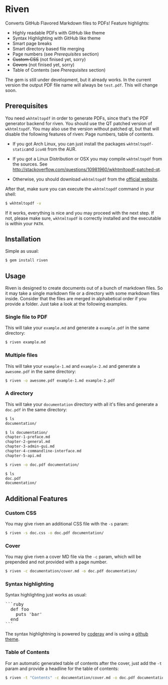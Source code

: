 # Riven

Converts GitHub Flavored Markdown files to PDFs! Feature highlights:

- Highly readable PDFs with GitHub like theme
- Syntax Highlighting with GitHub like theme
- Smart page breaks
- Smart directory based file merging
- Page numbers (see *Prerequisites* section)
- ~~Custom CSS~~ (not finised yet, sorry)
- ~~Covers~~ (not finised yet, sorry)
- Table of Contents (see *Prerequisites* section)

The gem is still under development, but it already works. In the current version the output PDF file name will always be `test.pdf`. This will change soon.


## Prerequisites

You need `wkhtmltopdf` in order to generate PDFs, since that's the PDF generator backend for riven. You should use the QT patched version of `wkhtmltopdf`. You may also use the version without patched qt, but that will disable the following features of riven: Page numbers, table of contents.

- If you got Arch Linux, you can just install the packages `wkhtmltopdf-static`and `icu48` from the AUR.

- If you got a Linux Distribution or OSX you may compile `wkhtmltopdf` from the sources. See http://stackoverflow.com/questions/10981960/wkhtmltopdf-patched-qt.

- Otherwise, you should download `wkhtmltopdf` from the [official website](http://wkhtmltopdf.org/downloads.html).

After that, make sure you can execute the `wkhtmltopdf` command in your shell:

```bash
$ wkhtmltopdf -v
```

If it works, everything is nice and you may proceed with the next step. If not, please make sure, `wkhtmltopdf` is correctly installed and the executable is within your `PATH`.


## Installation

Simple as usual:

```bash
$ gem install riven
```


## Usage

Riven is designed to create documents out of a bunch of markdown files. So it may take a single markdown file or a directory with some markdown files inside. Consider that the files are merged in alphabetical order if you provide a folder. Just take a look at the following examples.


### Single file to PDF

This will take your `example.md` and generate a `example.pdf` in the same directory:

```bash
$ riven example.md
```


### Multiple files

This will take your `example-1.md` and `example-2.md` and generate a `awesome.pdf` in the same directory:

```bash
$ riven -o awesome.pdf example-1.md example-2.pdf
```


### A directory

This will take your `documentation` directory with all it's files and generate a `doc.pdf` in the same directory:

```bash
$ ls
documentation/

$ ls documentation/
chapter-1-preface.md
chapter-2-general.md
chapter-3-admin-gui.md
chapter-4-commandline-interface.md
chapter-5-api.md

$ riven -o doc.pdf documentation/

$ ls
doc.pdf
documentation/
```


## Additional Features

### Custom CSS

You may give riven an additional CSS file with the `-s` param:

```bash
$ riven -s doc.css -o doc.pdf documentation/
```


### Cover

You may give riven a cover MD file via the `-c` param, which will be prepended and not provided with a page number.

```bash
$ riven -c documentation/cover.md -o doc.pdf documentation/
```


### Syntax highlighting

Syntax highlighting just works as usual:

<pre lang="no-highlight">
```ruby
  def foo
    puts 'bar'
  end
```
</pre>

The syntax highlightning is powered by [coderay](https://github.com/rubychan/coderay) and is using a [github theme](https://github.com/pie4dan/CodeRay-GitHub-Theme).


### Table of Contents

For an automatic generated table of contents after the cover, just add the `-t` param and provide a headline for the table of contents:

```bash
$ riven -t "Contents" -c documentation/cover.md -o doc.pdf documentation/
```
